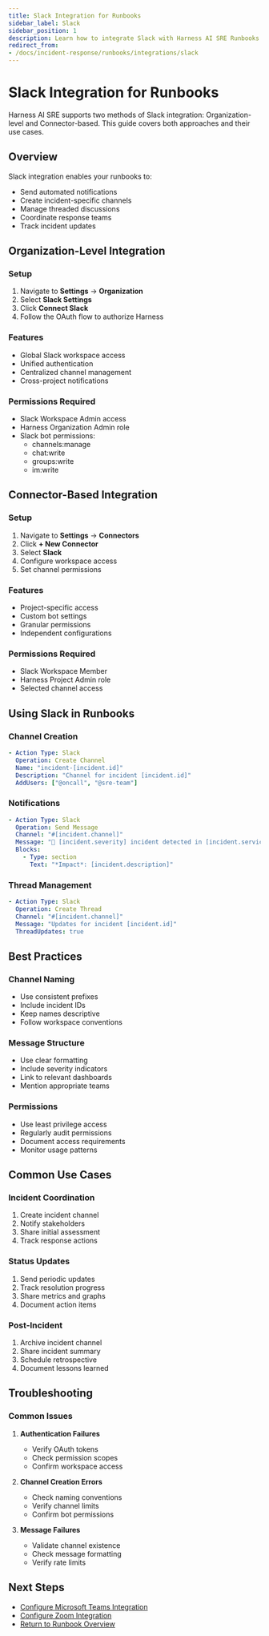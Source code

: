 ```yaml
---
title: Slack Integration for Runbooks
sidebar_label: Slack
sidebar_position: 1
description: Learn how to integrate Slack with Harness AI SRE Runbooks for automated incident communication and collaboration.
redirect_from:
- /docs/incident-response/runbooks/integrations/slack
---
```


# Slack Integration for Runbooks

Harness AI SRE supports two methods of Slack integration: Organization-level and Connector-based. This guide covers both approaches and their use cases.

## Overview

Slack integration enables your runbooks to:
- Send automated notifications
- Create incident-specific channels
- Manage threaded discussions
- Coordinate response teams
- Track incident updates

## Organization-Level Integration

### Setup
1. Navigate to **Settings** → **Organization**
2. Select **Slack Settings**
3. Click **Connect Slack**
4. Follow the OAuth flow to authorize Harness

### Features
- Global Slack workspace access
- Unified authentication
- Centralized channel management
- Cross-project notifications

### Permissions Required
- Slack Workspace Admin access
- Harness Organization Admin role
- Slack bot permissions:
  * channels:manage
  * chat:write
  * groups:write
  * im:write

## Connector-Based Integration

### Setup
1. Navigate to **Settings** → **Connectors**
2. Click **+ New Connector**
3. Select **Slack**
4. Configure workspace access
5. Set channel permissions

### Features
- Project-specific access
- Custom bot settings
- Granular permissions
- Independent configurations

### Permissions Required
- Slack Workspace Member
- Harness Project Admin role
- Selected channel access

## Using Slack in Runbooks

### Channel Creation
```yaml
- Action Type: Slack
  Operation: Create Channel
  Name: "incident-[incident.id]"
  Description: "Channel for incident [incident.id]"
  AddUsers: ["@oncall", "@sre-team"]
```

### Notifications
```yaml
- Action Type: Slack
  Operation: Send Message
  Channel: "#[incident.channel]"
  Message: "🚨 [incident.severity] incident detected in [incident.service]"
  Blocks:
    - Type: section
      Text: "*Impact*: [incident.description]"
```

### Thread Management
```yaml
- Action Type: Slack
  Operation: Create Thread
  Channel: "#[incident.channel]"
  Message: "Updates for incident [incident.id]"
  ThreadUpdates: true
```

## Best Practices

### Channel Naming
- Use consistent prefixes
- Include incident IDs
- Keep names descriptive
- Follow workspace conventions

### Message Structure
- Use clear formatting
- Include severity indicators
- Link to relevant dashboards
- Mention appropriate teams

### Permissions
- Use least privilege access
- Regularly audit permissions
- Document access requirements
- Monitor usage patterns

## Common Use Cases

### Incident Coordination
1. Create incident channel
2. Notify stakeholders
3. Share initial assessment
4. Track response actions

### Status Updates
1. Send periodic updates
2. Track resolution progress
3. Share metrics and graphs
4. Document action items

### Post-Incident
1. Archive incident channel
2. Share incident summary
3. Schedule retrospective
4. Document lessons learned

## Troubleshooting

### Common Issues
1. **Authentication Failures**
   - Verify OAuth tokens
   - Check permission scopes
   - Confirm workspace access

2. **Channel Creation Errors**
   - Check naming conventions
   - Verify channel limits
   - Confirm bot permissions

3. **Message Failures**
   - Validate channel existence
   - Check message formatting
   - Verify rate limits

## Next Steps

- [Configure Microsoft Teams Integration](./teams.md)
- [Configure Zoom Integration](./zoom.md)
- [Return to Runbook Overview](../runbooks.md)
